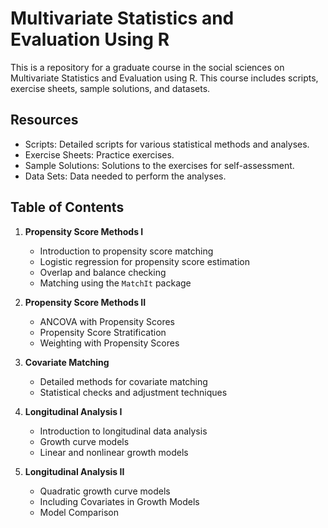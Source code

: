 # Multivariate Statistics and Evaluation Using R

This is a repository for a graduate course in the social sciences on Multivariate Statistics and Evaluation using R. This course includes scripts, exercise sheets, sample solutions, and datasets. 

## Resources

- Scripts: Detailed scripts for various statistical methods and analyses.
- Exercise Sheets: Practice exercises.
- Sample Solutions: Solutions to the exercises for self-assessment.
- Data Sets: Data needed to perform the analyses.

## Table of Contents 

1. **Propensity Score Methods I**
   - Introduction to propensity score matching
   - Logistic regression for propensity score estimation
   - Overlap and balance checking
   - Matching using the `MatchIt` package

2. **Propensity Score Methods II**
   - ANCOVA with Propensity Scores
   - Propensity Score Stratification
   - Weighting with Propensity Scores

3. **Covariate Matching**
   - Detailed methods for covariate matching
   - Statistical checks and adjustment techniques

4. **Longitudinal Analysis I**
   - Introduction to longitudinal data analysis
   - Growth curve models
   - Linear and nonlinear growth models

5. **Longitudinal Analysis II**
   - Quadratic growth curve models
   - Including Covariates in Growth Models
   - Model Comparison
